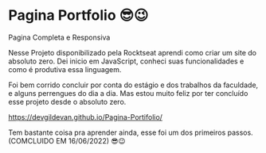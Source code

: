 # Pagina Portfolio 😎😉

Pagina Completa e Responsiva 


Nesse Projeto disponibilizado pela Rocktseat aprendi como criar um site do absoluto zero. Dei inicio em JavaScript, conheci suas funcionalidades e como é produtiva essa linguagem.

Foi bem corrido concluir por conta do estágio e dos trabalhos da faculdade, e alguns perrengues do dia a dia.
Mas estou muito feliz por ter concluído esse projeto desde o absoluto zero.

https://devgildevan.github.io/Pagina-Portifolio/

Tem bastante coisa pra aprender ainda, esse foi um dos primeiros passos. (COMCLUIDO EM 16/06/2022) 😎😉

